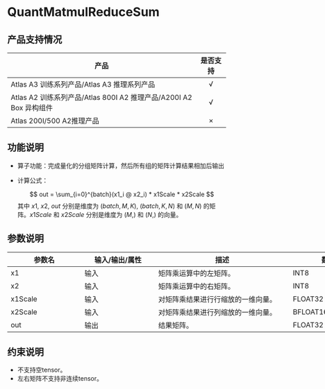 # QuantMatmulReduceSum


##  产品支持情况

| 产品 | 是否支持 |
| ---- | :----:|
|Atlas A3 训练系列产品/Atlas A3 推理系列产品|√|
|Atlas A2 训练系列产品/Atlas 800I A2 推理产品/A200I A2 Box 异构组件|√|
|Atlas 200I/500 A2推理产品|×|

## 功能说明

- 算子功能：完成量化的分组矩阵计算，然后所有组的矩阵计算结果相加后输出
- 计算公式：

  $$
  out = \sum_{i=0}^{batch}(x1_i @ x2_i) * x1Scale * x2Scale
  $$
  其中 $x1$, $x2$, $out$ 分别是维度为 $(batch, M, K)$, $(batch, K, N)$ 和 $(M, N)$ 的矩阵。$x1Scale$ 和 $x2Scale$ 分别是维度为 $(M,)$ 和 $(N,)$ 的向量。

## 参数说明

<table style="undefined;table-layout: fixed; width: 1576px"><colgroup>
  <col style="width: 170px">
  <col style="width: 170px">
  <col style="width: 310px">
  <col style="width: 212px">
  <col style="width: 100px">
  </colgroup>
  <thead>
    <tr>
      <th>参数名</th>
      <th>输入/输出/属性</th>
      <th>描述</th>
      <th>数据类型</th>
      <th>数据格式</th>
    </tr></thead>
  <tbody>
    <tr>
      <td>x1</td>
      <td>输入</td>
      <td>矩阵乘运算中的左矩阵。</td>
      <td>INT8</td>
      <td>ND</td>
    </tr>
    <tr>
      <td>x2</td>
      <td>输入</td>
      <td>矩阵乘运算中的右矩阵。</td>
      <td>INT8</td>
      <td>NZ</td>
    </tr>
    <tr>
      <td>x1Scale</td>
      <td>输入</td>
      <td>对矩阵乘结果进行行缩放的一维向量。</td>
      <td>FLOAT32</td>
      <td>ND</td>
    </tr>
    <tr>
      <td>x2Scale</td>
      <td>输入</td>
      <td>对矩阵乘结果进行列缩放的一维向量。</td>
      <td>BFLOAT16</td>
      <td>ND</td>
    </tr>
    <tr>
      <td>out</td>
      <td>输出</td>
      <td>结果矩阵。</td>
      <td>FLOAT32</td>
      <td>ND</td>
    </tr>
  </tbody></table>

## 约束说明

- 不支持空tensor。
- 左右矩阵不支持非连续tensor。

